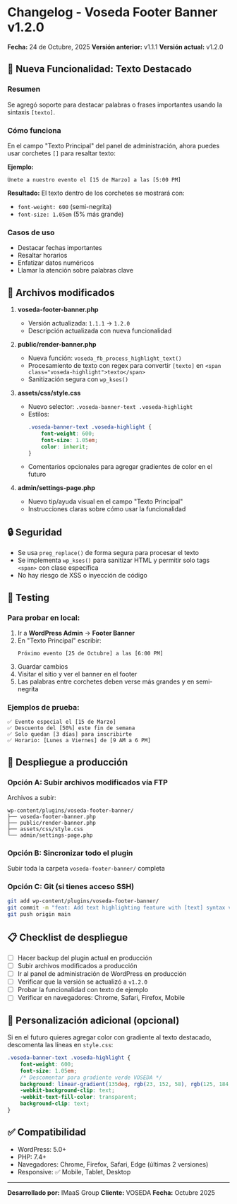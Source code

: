 # Changelog - Voseda Footer Banner v1.2.0

**Fecha:** 24 de Octubre, 2025
**Versión anterior:** v1.1.1
**Versión actual:** v1.2.0

## 🎯 Nueva Funcionalidad: Texto Destacado

### Resumen
Se agregó soporte para destacar palabras o frases importantes usando la sintaxis `[texto]`.

### Cómo funciona

En el campo "Texto Principal" del panel de administración, ahora puedes usar corchetes `[]` para resaltar texto:

**Ejemplo:**
```
Únete a nuestro evento el [15 de Marzo] a las [5:00 PM]
```

**Resultado:**
El texto dentro de los corchetes se mostrará con:
- `font-weight: 600` (semi-negrita)
- `font-size: 1.05em` (5% más grande)

### Casos de uso
- Destacar fechas importantes
- Resaltar horarios
- Enfatizar datos numéricos
- Llamar la atención sobre palabras clave

## 📝 Archivos modificados

1. **voseda-footer-banner.php**
   - Versión actualizada: `1.1.1` → `1.2.0`
   - Descripción actualizada con nueva funcionalidad

2. **public/render-banner.php**
   - Nueva función: `voseda_fb_process_highlight_text()`
   - Procesamiento de texto con regex para convertir `[texto]` en `<span class="voseda-highlight">texto</span>`
   - Sanitización segura con `wp_kses()`

3. **assets/css/style.css**
   - Nuevo selector: `.voseda-banner-text .voseda-highlight`
   - Estilos:
     ```css
     .voseda-banner-text .voseda-highlight {
         font-weight: 600;
         font-size: 1.05em;
         color: inherit;
     }
     ```
   - Comentarios opcionales para agregar gradientes de color en el futuro

4. **admin/settings-page.php**
   - Nuevo tip/ayuda visual en el campo "Texto Principal"
   - Instrucciones claras sobre cómo usar la funcionalidad

## 🔒 Seguridad

- Se usa `preg_replace()` de forma segura para procesar el texto
- Se implementa `wp_kses()` para sanitizar HTML y permitir solo tags `<span>` con clase específica
- No hay riesgo de XSS o inyección de código

## 🧪 Testing

### Para probar en local:

1. Ir a **WordPress Admin** → **Footer Banner**
2. En "Texto Principal" escribir:
   ```
   Próximo evento [25 de Octubre] a las [6:00 PM]
   ```
3. Guardar cambios
4. Visitar el sitio y ver el banner en el footer
5. Las palabras entre corchetes deben verse más grandes y en semi-negrita

### Ejemplos de prueba:

```
✅ Evento especial el [15 de Marzo]
✅ Descuento del [50%] este fin de semana
✅ Solo quedan [3 días] para inscribirte
✅ Horario: [Lunes a Viernes] de [9 AM a 6 PM]
```

## 🚀 Despliegue a producción

### Opción A: Subir archivos modificados vía FTP
Archivos a subir:
```
wp-content/plugins/voseda-footer-banner/
├── voseda-footer-banner.php
├── public/render-banner.php
├── assets/css/style.css
└── admin/settings-page.php
```

### Opción B: Sincronizar todo el plugin
Subir toda la carpeta `voseda-footer-banner/` completa

### Opción C: Git (si tienes acceso SSH)
```bash
git add wp-content/plugins/voseda-footer-banner/
git commit -m "feat: Add text highlighting feature with [text] syntax v1.2.0"
git push origin main
```

## 📋 Checklist de despliegue

- [ ] Hacer backup del plugin actual en producción
- [ ] Subir archivos modificados a producción
- [ ] Ir al panel de administración de WordPress en producción
- [ ] Verificar que la versión se actualizó a `v1.2.0`
- [ ] Probar la funcionalidad con texto de ejemplo
- [ ] Verificar en navegadores: Chrome, Safari, Firefox, Mobile

## 🎨 Personalización adicional (opcional)

Si en el futuro quieres agregar color con gradiente al texto destacado, descomenta las líneas en `style.css`:

```css
.voseda-banner-text .voseda-highlight {
    font-weight: 600;
    font-size: 1.05em;
    /* Descomentar para gradiente verde VOSEDA */
    background: linear-gradient(135deg, rgb(23, 152, 58), rgb(125, 184, 27));
    -webkit-background-clip: text;
    -webkit-text-fill-color: transparent;
    background-clip: text;
}
```

## ✅ Compatibilidad

- WordPress: 5.0+
- PHP: 7.4+
- Navegadores: Chrome, Firefox, Safari, Edge (últimas 2 versiones)
- Responsive: ✅ Mobile, Tablet, Desktop

---

**Desarrollado por:** IMaaS Group
**Cliente:** VOSEDA
**Fecha:** Octubre 2025
